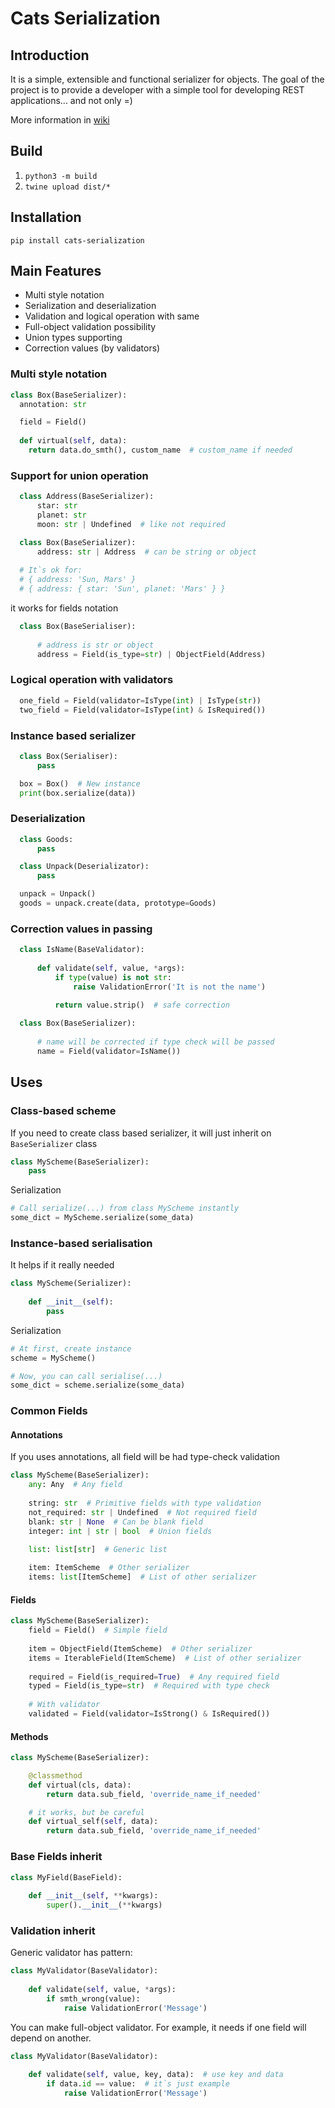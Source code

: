 Cats Serialization
==================
 
## Introduction
 
It is a simple, extensible and functional serializer for objects.
The goal of the project is to provide a developer with a simple tool for developing REST applications... and not only =)

More information in [wiki](http://git.vovikilelik.com/Clu/cats-serialization-10/wiki)

## Build

1. `python3 -m build`
2. `twine upload dist/*`

## Installation
`pip install cats-serialization`

## Main Features

* Multi style notation
* Serialization and deserialization
* Validation and logical operation with same
* Full-object validation possibility
* Union types supporting
* Correction values (by validators)

### Multi style notation
  
  ```python
  class Box(BaseSerializer):
    annotation: str
  
    field = Field()
    
    def virtual(self, data):
      return data.do_smth(), custom_name  # custom_name if needed

  ```


### Support for union operation

  ```python
    class Address(BaseSerializer):
        star: str
        planet: str
        moon: str | Undefined  # like not required
  
    class Box(BaseSerializer):
        address: str | Address  # can be string or object
    
    # It`s ok for:
    # { address: 'Sun, Mars' } 
    # { address: { star: 'Sun', planet: 'Mars' } }
  ```
  
  it works for fields notation
  
  ```python
    class Box(BaseSerialiser):
    
        # address is str or object
        address = Field(is_type=str) | ObjectField(Address)
  ```
  
### Logical operation with validators

  ```python
    one_field = Field(validator=IsType(int) | IsType(str))
    two_field = Field(validator=IsType(int) & IsRequired())
  ```

### Instance based serializer
 
  ```python
    class Box(Serialiser):
        pass
  
    box = Box()  # New instance
    print(box.serialize(data))
  ```

### Deserialization
  ```python
    class Goods:
        pass
  
    class Unpack(Deserializator):
        pass
  
    unpack = Unpack()
    goods = unpack.create(data, prototype=Goods)
  ```

### Correction values in passing
  ```python
    class IsName(BaseValidator):
        
        def validate(self, value, *args):
            if type(value) is not str:
                raise ValidationError('It is not the name')
            
            return value.strip()  # safe correction

    class Box(BaseSerializer):
        
        # name will be corrected if type check will be passed
        name = Field(validator=IsName())
  ```

## Uses

### Class-based scheme

If you need to create class based serializer, it will just inherit on `BaseSerializer` class

```python
class MyScheme(BaseSerializer):
    pass
```
Serialization
```python
# Call serialize(...) from class MyScheme instantly
some_dict = MyScheme.serialize(some_data)
```

### Instance-based serialisation
It helps if it really needed
```python
class MyScheme(Serializer):
    
    def __init__(self):
        pass
```
Serialization
```python
# At first, create instance
scheme = MyScheme()

# Now, you can call serialise(...)
some_dict = scheme.serialize(some_data)
```

### Common Fields

#### Annotations

If you uses annotations, all field will be had type-check validation

```python
class MyScheme(BaseSerializer):
    any: Any  # Any field
    
    string: str  # Primitive fields with type validation
    not_required: str | Undefined  # Not required field
    blank: str | None  # Can be blank field
    integer: int | str | bool  # Union fields

    list: list[str]  # Generic list
    
    item: ItemScheme  # Other serializer
    items: list[ItemScheme]  # List of other serializer
```

#### Fields
```python
class MyScheme(BaseSerializer):
    field = Field()  # Simple field
    
    item = ObjectField(ItemScheme)  # Other serializer
    items = IterableField(ItemScheme)  # List of other serializer
    
    required = Field(is_required=True)  # Any required field
    typed = Field(is_type=str)  # Required with type check
    
    # With validator
    validated = Field(validator=IsStrong() & IsRequired())
```

#### Methods
```python
class MyScheme(BaseSerializer):

    @classmethod
    def virtual(cls, data):
        return data.sub_field, 'override_name_if_needed'

    # it works, but be careful
    def virtual_self(self, data):
        return data.sub_field, 'override_name_if_needed'
```

### Base Fields inherit
```python
class MyField(BaseField):
    
    def __init__(self, **kwargs):
        super().__init__(**kwargs)
```

### Validation inherit

Generic validator has pattern:

```python
class MyValidator(BaseValidator):
    
    def validate(self, value, *args):
        if smth_wrong(value):
            raise ValidationError('Message')
```

You can make full-object validator. For example, it needs if one field will depend on another.

```python
class MyValidator(BaseValidator):
    
    def validate(self, value, key, data):  # use key and data
        if data.id == value:  # it`s just example
            raise ValidationError('Message')
```
